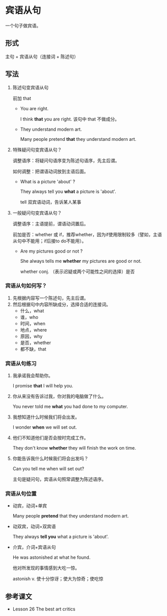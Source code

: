 # 宾语从句

一个句子做宾语。



## 形式

主句 + 宾语从句（连接词 + 陈述句）



## 写法

1. 陈述句变宾语从句

    前加 that
    
    - You are right.

      I think **that** you are right. 该句中 that 不做成分。
    
    - They understand modern art.
    
      Many people pretend **that** they understand modern art.
    
      
    
2. 特殊疑问句变宾语从句？

    调整语序：将疑问句语序变为陈述句语序，先主后谓。

    如何调整：把谓语动词放到主语后面。

    - What is a picture 'about' ?

      They always tell you **what** a picture is 'about'.

      tell 双宾语动词，告诉某人某事

    

3. 一般疑问句变宾语从句？

    调整语序：主语提前，谓语动词置后。

    前加是否：whether 或 if，推荐whether，因为if使用限制较多（譬如，主语从句中不能用；if后接to do不能用）。

    - Are my pictures good or not ?

      She always tells me **whether** my pictures are good or not.

      whether conj. （表示迟疑或两个可能性之间的选择）是否

    
### 宾语从句如何写？

1. 先根据内容写一个陈述句，先主后谓。
2. 然后根据句中内容所缺成分，选择合适的连接词。
   - 什么，what
   - 谁，who
   - 时间，when
   - 地点，where
   - 原因，why
   - 是否，whether
   - 都不缺，that



### 宾语从句练习

1. 我承诺我会帮助你。

   I promise **that** I will help you.

   

2. 你从来没有告诉过我，你对我的电脑做了什么。

   You never told me **what** you had done to my computer.

   

3. 我想知道什么时候我们将会出发。

   I wonder **when** we will set out.

   

4. 他们不知道他们是否会按时完成工作。

   They don't know **whether** they will finish the work on time.

   

5. 你能告诉我什么时候我们将会出发吗？

   Can you tell me when will set out?

   主句是疑问句，宾语从句照常调整为陈述语序。



### 宾语从句位置

- 动宾，动词+单宾

  Many people **pretend** that they understand modern art.

- 动双宾，动词+双宾语

  They always **tell you** what a picture is 'about'.

- 介宾，介词+宾语从句

  He was astonished at what he found.

  他对所发现的事情感到大吃一惊。
  
  astonish v. 使十分惊讶；使大为惊奇；使吃惊
  
  
  
   



## 参考课文

- Lesson 26 The best art critics